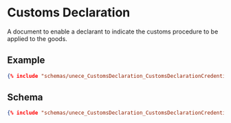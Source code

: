 # Customs Declaration
A document to enable a declarant to indicate the customs procedure to be applied to the goods.

## Example
```json
{% include "schemas/unece_CustomsDeclaration_CustomsDeclarationCredential_instance_jsonSchema.json" %}
```

## Schema
```json
{% include "schemas/unece_CustomsDeclaration_CustomsDeclarationCredential_jsonSchema.json" %}
```
